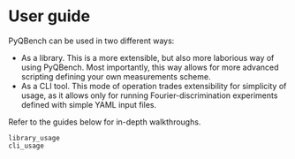 # User guide

PyQBench can be used in two different ways:

- As a library. This is a more extensible, but also more laborious way of using PyQBench.
  Most importantly, this way allows for more advanced scripting defining your own measurements
  scheme.
- As a CLI tool. This mode of operation trades extensibility for simplicity of usage, as it
  allows only for running Fourier-discrimination experiments defined with simple YAML input files.

Refer to the guides below for in-depth walkthroughs.

```{toctree}
library_usage
cli_usage
```

